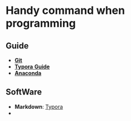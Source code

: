 # Handy command when programming

## Guide

- [**Git**](https://github.com/xiaojkql/Handy-Command-Code/blob/master/git.md)
- [**Typora** **Guide**](https://github.com/xiaojkql/Handy-Command-Code/blob/master/Markdown/Typora%20Guide.md)
- [**Anaconda**]()

## SoftWare

- **Markdown**:  [Typora](https://www.typora.io/)
- 